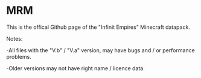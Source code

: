 # MRM
This is the offical Github page of the "Infinit Empires" Minecraft datapack.


Notes: 

-All files with the "V.b" / "V.a" version, may have bugs and / or performance problems.

-Older versions may not have right name / licence data.

